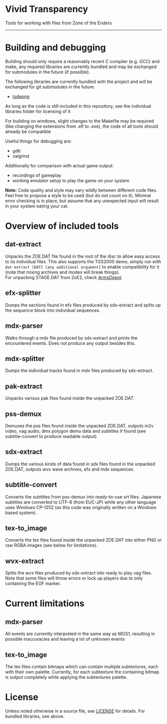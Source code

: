 # Vivid Transparency

Tools for working with files from Zone of the Enders

---------

# Building and debugging

Building should only require a reasonably recent C compiler (e.g. GCC) and make, any required libraries are currently bundled and may be exchanged for submodules in the future (if possible).

The following libraries are currently bundled with the project and will be exchanged for git submodules in the future:
- [lodepng](https://github.com/lvandeve/lodepng)

As long as the code is still included in this repository, see the individual libraries folder for licensing of it

For building on windows, slight changes to the Makefile may be required (like changing the extensions from .elf to .exe), the code of all tools should already be compatible

Useful things for debugging are:
- gdb
- valgrind

Additionally for comparison with actual game output:
- recordings of gameplay 
- working emulator setup to play the game on your system

**Note:** Code quality and style may vary wildly between different code files. Feel free to propose a style to be used (but do not count on it).
Minimal error checking is in place, but assume that any unexpected input will result in your system eating your cat.

# Overview of included tools

## dat-extract
Unpacks the ZOE.DAT file found in the root of the disc to allow easy access to its individual files. This also supports the TGS2000 demo, simply run with ``dat-extract [DAT] [any additional argument]`` to enable compatibility for it (note that mixing archives and modes will break things).  
For unpacking STAGE.DAT from ZoE2, check [ArmsDepot](https://github.com/Joy-Division/ArmsDepot).

## efx-splitter
Dumps the sections found in efx files produced by sdx-extract and splits up the sequence block into individual sequences.

## mdx-parser
Walks through a mdx file produced by sdx-extract and prints the encountered events. Does not produce any output besides this.

## mdx-splitter
Dumps the individual tracks found in mdx files produced by sdx-extract.

## pak-extract
Unpacks various pak files found inside the unpacked ZOE.DAT.

## pss-demux
Demuxes the pss files found inside the unpacked ZOE.DAT, outputs m2v video, vag audio, dmx polygon demo data and subtitles if found (see subtitle-convert to produce readable output).

## sdx-extract
Dumps the various kinds of data found in sdx files found in the unpacked ZOE.DAT, outputs wvx wave archives, efx and mdx sequences.

## subtitle-convert
Converts the subtitles from pss-demux into ready-to-use srt files. Japanese subtitles are converted to UTF-8 (from EUC-JP) while any other language uses Windows CP-1252 (as this code was originally written on a Windows based system).

## tex-to_image
Converts the tex files found inside the unpacked ZOE.DAT into either PNG or raw RGBA images (see below for limitations).

## wvx-extract
Splits the wvx files produced by sdx-extract into ready to play vag files. Note that some files will throw errors or lock up players due to only containing the EOF marker.

# Current limitations

## mdx-parser
All events are currently interpreted in the same way as MGS1, resulting in possible inaccuracies and leaving a lot of unknown events

## tex-to_image
The tex files contain bitmaps which can contain multiple subtextures, each with their own palette. Currently, for each subtexture the containing bitmap is output completely while applying the subtextures palette.

# License
Unless noted otherwise in a source file, see [LICENSE](LICENSE) for details. For bundled libraries, see above.
